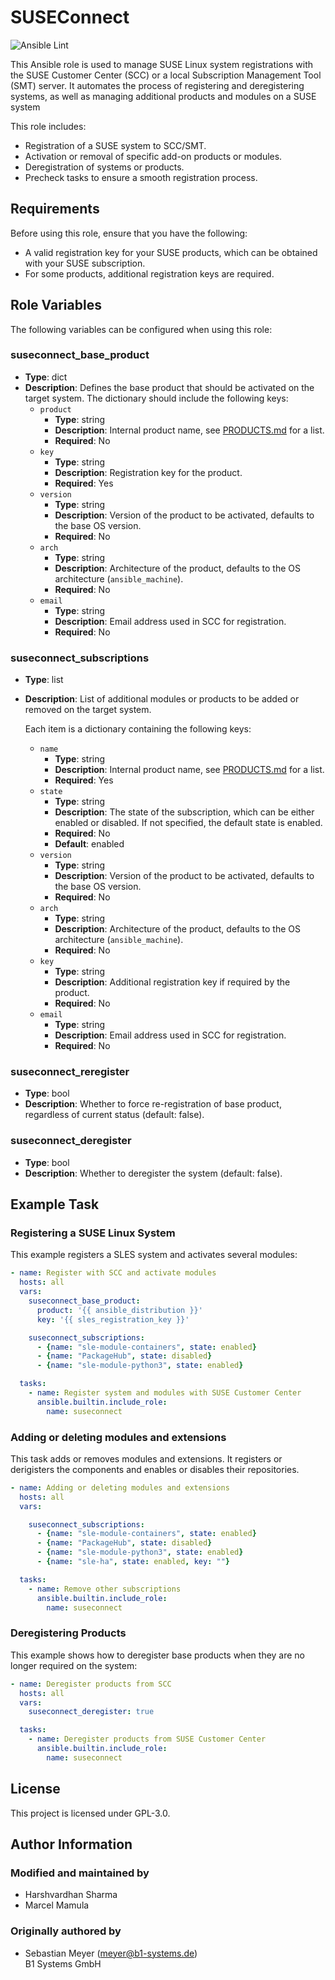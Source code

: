 # SUSEConnect

![Ansible Lint](https://github.com/HVSharma12/suseconnect/actions/workflows/ansible-lint.yml/badge.svg?branch=main)

This Ansible role is used to manage SUSE Linux system registrations with the SUSE Customer Center (SCC) or a local Subscription Management Tool (SMT) server. It automates the process of registering and deregistering systems, as well as managing additional products and modules on a SUSE system

This role includes:

- Registration of a SUSE system to SCC/SMT.
- Activation or removal of specific add-on products or modules.
- Deregistration of systems or products.
- Precheck tasks to ensure a smooth registration process.

## Requirements

Before using this role, ensure that you have the following:

- A valid registration key for your SUSE products, which can be obtained with your SUSE subscription.
- For some products, additional registration keys are required.

## Role Variables

The following variables can be configured when using this role:

### suseconnect_base_product

- **Type**: dict
- **Description**: Defines the base product that should be activated on the target system. The dictionary should include the following keys:
  - `product`
    - **Type**: string
    - **Description**: Internal product name, see [PRODUCTS.md](PRODUCTS.md) for a list.
    - **Required**: No
  - `key`
    - **Type**: string
    - **Description**: Registration key for the product.
    - **Required**: Yes
  - `version`
    - **Type**: string
    - **Description**: Version of the product to be activated, defaults to the base OS version.
    - **Required**: No
  - `arch`
    - **Type**: string
    - **Description**: Architecture of the product, defaults to the OS architecture (`ansible_machine`).
    - **Required**: No
  - `email`
    - **Type**: string
    - **Description**: Email address used in SCC for registration.
    - **Required**: No

### suseconnect_subscriptions

- **Type**: list
- **Description**: List of additional modules or products to be added or removed on the target system.

  Each item is a dictionary containing the following keys:

  - `name`
    - **Type**: string
    - **Description**: Internal product name, see [PRODUCTS.md](PRODUCTS.md) for a list.
    - **Required**: Yes
  - `state`
    - **Type**: string
    - **Description**: The state of the subscription, which can be either enabled or disabled. If not specified, the default state is enabled.
    - **Required**: No
    - **Default**: enabled
  - `version`
    - **Type**: string
    - **Description**: Version of the product to be activated, defaults to the base OS version.
    - **Required**: No
  - `arch`
    - **Type**: string
    - **Description**: Architecture of the product, defaults to the OS architecture (`ansible_machine`).
    - **Required**: No
  - `key`
    - **Type**: string
    - **Description**: Additional registration key if required by the product.
    - **Required**: No
  - `email`
    - **Type**: string
    - **Description**: Email address used in SCC for registration.
    - **Required**: No

### suseconnect_reregister

- **Type**: bool
- **Description**: Whether to force re-registration of base product, regardless of current status (default: false).

### suseconnect_deregister

- **Type**: bool
- **Description**: Whether to deregister the system (default: false).

## Example Task

### Registering a SUSE Linux System

This example registers a SLES system and activates several modules:

```yaml
- name: Register with SCC and activate modules
  hosts: all
  vars:
    suseconnect_base_product:
      product: '{{ ansible_distribution }}'
      key: '{{ sles_registration_key }}'

    suseconnect_subscriptions:
      - {name: "sle-module-containers", state: enabled}
      - {name: "PackageHub", state: disabled}
      - {name: "sle-module-python3", state: enabled}

  tasks:
    - name: Register system and modules with SUSE Customer Center
      ansible.builtin.include_role:
        name: suseconnect
```

### Adding or deleting modules and extensions

This task adds or removes modules and extensions. It registers or derigisters the components and enables or disables their repositories.

```yaml
- name: Adding or deleting modules and extensions
  hosts: all
  vars:

    suseconnect_subscriptions:
      - {name: "sle-module-containers", state: enabled}
      - {name: "PackageHub", state: disabled}
      - {name: "sle-module-python3", state: enabled}
      - {name: "sle-ha", state: enabled, key: ""}

  tasks:
    - name: Remove other subscriptions
      ansible.builtin.include_role:
        name: suseconnect
```

### Deregistering Products

This example shows how to deregister base products when they are no longer required on the system:

```yaml
- name: Deregister products from SCC
  hosts: all
  vars:
    suseconnect_deregister: true

  tasks:
    - name: Deregister products from SUSE Customer Center
      ansible.builtin.include_role:
        name: suseconnect
```

## License

This project is licensed under GPL-3.0.

## Author Information

### Modified and maintained by

- Harshvardhan Sharma
- Marcel Mamula

### Originally authored by

- Sebastian Meyer (<meyer@b1-systems.de>)  
  B1 Systems GmbH
